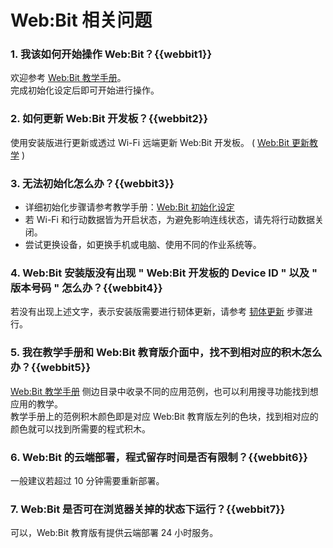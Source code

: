 # Web:Bit 相关问题

### 1. 我该如何开始操作 Web:Bit？{{webbit1}}

欢迎参考 [Web:Bit 教学手册](/tutorials/doc/zh-cn/education/index.html)。  
完成初始化设定后即可开始进行操作。

### 2. 如何更新 Web:Bit 开发板？{{webbit2}}

使用安装版进行更新或透过 Wi-Fi 远端更新 Web:Bit 开发板。 ( [Web:Bit 更新教学](/tutorials/doc/zh-cn/education/info/ota.html) )

### 3. 无法初始化怎么办？{{webbit3}}

- 详细初始化步骤请参考教学手册：[Web:Bit 初始化设定](/tutorials/doc/zh-cn/education/info/setup.html)  
- 若 Wi-Fi 和行动数据皆为开启状态，为避免影响连线状态，请先将行动数据关闭。
- 尝试更换设备，如更换手机或电脑、使用不同的作业系统等。

### 4. Web:Bit 安装版没有出现 " Web:Bit 开发板的 Device ID " 以及 " 版本号码 " 怎么办？{{webbit4}}

若没有出现上述文字，表示安装版需要进行韧体更新，请参考 [韧体更新](/tutorials/doc/zh-cn/education/info/ota.html) 步骤进行。

### 5. 我在教学手册和 Web:Bit 教育版介面中，找不到相对应的积木怎么办？{{webbit5}}

[Web:Bit 教学手册](/tutorials/doc/zh-cn/education/index.html) 侧边目录中收录不同的应用范例，也可以利用搜寻功能找到想应用的教学。  
教学手册上的范例积木颜色即是对应 Web:Bit 教育版左列的色块，找到相对应的颜色就可以找到所需要的程式积木。

### 6. Web:Bit 的云端部署，程式留存时间是否有限制？{{webbit6}}

一般建议若超过 10 分钟需要重新部署。

### 7. Web:Bit 是否可在浏览器关掉的状态下运行？{{webbit7}}

可以，Web:Bit 教育版有提供云端部署 24 小时服务。